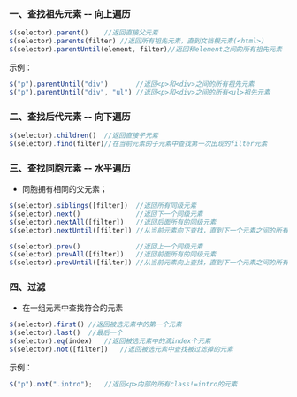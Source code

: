### 一、查找祖先元素 -- 向上遍历

```javascript
$(selector).parent()	//返回直接父元素
$(selector).parents(filter)	//返回所有祖先元素，直到文档根元素(<html>)
$(selector).parentUntil(element, filter)//返回和element之间的所有祖先元素
```

示例：

```javascript
$("p").parentUntil("div")		//返回<p>和<div>之间的所有祖先元素
$("p").parentUntil("div", "ul")	//返回<p>和<div>之间的所有<ul>祖先元素
```

### 二、查找后代元素 -- 向下遍历

```javascript
$(selector).children()	//返回直接子元素
$(selector).find(filter)//在当前元素的子元素中查找第一次出现的filter元素
```

### 三、查找同胞元素 -- 水平遍历

- 同胞拥有相同的父元素；

```javascript
$(selector).siblings([filter])	//返回所有同级元素
$(selector).next()				//返回下一个同级元素
$(selector).nextAll([filter])	//返回后面所有的同级元素
$(selector).nextUntil([filter])	//从当前元素向下查找，直到下一个元素之间的所有同级元素

$(selector).prev()				//返回上一个同级元素
$(selector).prevAll([filter])	//返回前面所有的同级元素
$(selector).prevUntil([filter])	//从当前元素向上查找，直到下一个元素之间的所有同级元素
```

### 四、过滤

- 在一组元素中查找符合的元素

```javascript
$(selector).first()	//返回被选元素中的第一个元素
$(selector).last()	//最后一个
$(selector).eq(index)	//返回被选元素中的滴index个元素
$(selector).not([filter])	//返回被选元素中查找被过滤掉的元素
```

示例：

```javascript
$("p").not(".intro");	//返回<p>内部的所有class!=intro的元素
```


